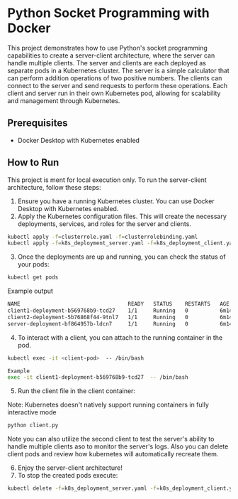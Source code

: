 # Python Socket Programming with Docker

This project demonstrates how to use Python's socket programming capabilities to create a server-client architecture, where the server can handle multiple clients. The server and clients are each deployed as separate pods in a Kubernetes cluster. 
The server is a simple calculator that can perform addition operations of two positive numbers. The clients can connect to the server and send requests to perform these operations. Each client and server run in their own Kubernetes pod, allowing for scalability and management through Kubernetes.

## Prerequisites
- Docker Desktop with Kubernetes enabled

## How to Run
This project is ment for local execution only. To run the server-client architecture, follow these steps:

1. Ensure you have a running Kubernetes cluster. You can use Docker Desktop with Kubernetes enabled.
2. Apply the Kubernetes configuration files. This will create the necessary deployments, services, and roles for the server and clients.

```bash
kubectl apply -f=clusterrole.yaml -f=clusterrolebinding.yaml
kubectl apply -f=k8s_deployment_server.yaml -f=k8s_deployment_client.yaml
```

3. Once the deployments are up and running, you can check the status of your pods:
```bash
kubectl get pods
```
Example output
```bash
NAME                                  READY   STATUS    RESTARTS   AGE
client1-deployment-b569768b9-tcd27    1/1     Running   0          6m14s
client2-deployment-5b76868f44-9tnl7   1/1     Running   0          6m14s
server-deployment-bf864957b-ldcn7     1/1     Running   0          6m14s
```
4. To interact with a client, you can attach to the running container in the pod.
```bash
kubectl exec -it <client-pod>  -- /bin/bash

Example
exec -it client1-deployment-b569768b9-tcd27  -- /bin/bash
```

5. Run the client file in the client container:

Note: Kubernetes doesn't natively support running containers in fully interactive mode
```bash
python client.py 
```

Note you can also utilize the second client to test the server's ability to handle multiple clients aso to monitor the server's logs.
Also you can delete client pods and review how kubernetes will automatically recreate them.

6. Enjoy the server-client architecture!
7. To stop the created pods execute:
```bash
kubectl delete -f=k8s_deployment_server.yaml -f=k8s_deployment_client.yaml 
```
